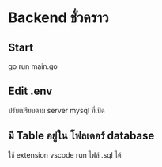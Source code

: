 # Backend ชั่วคราว
## Start
go run main.go

## Edit .env

ปรับเปรียบตาม server mysql ที่เปิด

## มี Table อยู่ใน โฟลเดอร์  database
ใช้ extension vscode run ไฟล์ .sql ได้